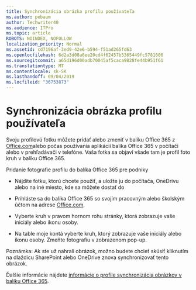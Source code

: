 ```yaml
---
title: Synchronizácia obrázka profilu používateľa
ms.author: pebaum
author: Techwriter40
ms.audience: ITPro
ms.topic: article
ROBOTS: NOINDEX, NOFOLLOW
localization_priority: Normal
ms.assetid: cd7196af-3ed9-42e6-b594-f51ad265fd63
ms.openlocfilehash: 6d2a3d08a6ee20cd4f62457b5365449fc5781606
ms.sourcegitcommit: a65d196d00adb70045af5caca9828fe44b951f61
ms.translationtype: MT
ms.contentlocale: sk-SK
ms.lasthandoff: 09/04/2019
ms.locfileid: "36753873"
---
```

# <a name="sync-a-users-profile-picture"></a>Synchronizácia obrázka profilu používateľa

Svoju profilovú fotku môžete pridať alebo zmeniť v balíku Office 365 z [Office.com](http://www.office.com)alebo počas používania aplikácií balíka Office 365 v počítači alebo v prehľadávači v telefóne. Vaša fotka sa objaví všade tam je profil foto kruh v balíku Office 365.

Pridanie fotografie profilu do balíka Office 365 pre podniky

- Nájdite fotku, ktorú chcete použiť, a uložte ju do počítača, OneDrivu alebo na iné miesto, kde sa môžete dostať do

- Prihláste sa do balíka Office 365 so svojím pracovným alebo školským účtom na adrese [Office.com](http://www.office.com).

- Vyberte kruh v pravom hornom rohu stránky, ktorá zobrazuje vaše iniciály alebo ikonu osoby.

- Na table moje kontá vyberte kruh, ktorý zobrazuje vaše iniciály alebo ikonu osoby. Zmeňte fotografiu v zobrazenom pop-up.

Poznámka: Ak ste už nahrali obrázok, možno budete chcieť skúsiť kliknutím na dlaždicu SharePoint alebo OneDrive znova synchronizovať tento obrázok.

Ďalšie informácie nájdete [informácie o profile synchronizácia obrázkov v balíku Office 365](https://support.office.com/article/information-about-profile-picture-synchronization-in-office-365-20594d76-d054-4af4-a660-401133e3d48a).
